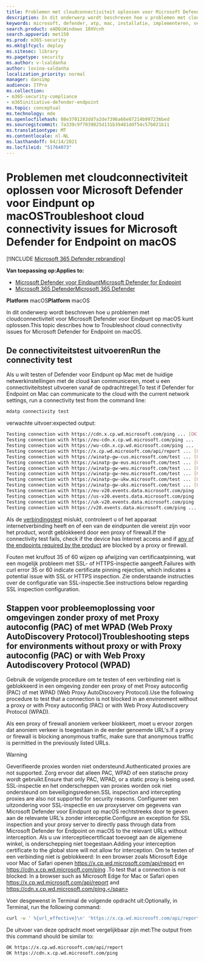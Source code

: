 ```yaml
---
title: Problemen met cloudconnectiviteit oplossen voor Microsoft Defender voor Eindpunt op macOS
description: In dit onderwerp wordt beschreven hoe u problemen met cloudconnectiviteit voor Microsoft Defender voor Eindpunt op macOS kunt oplossen
keywords: microsoft, defender, atp, mac, installatie, implementeren, verwijderen, intune, jamf, macos, catalina, mojave, high sierra
search.product: eADQiWindows 10XVcnh
search.appverid: met150
ms.prod: m365-security
ms.mktglfcycl: deploy
ms.sitesec: library
ms.pagetype: security
ms.author: v-lsaldanha
author: lovina-saldanha
localization_priority: normal
manager: dansimp
audience: ITPro
ms.collection:
- m365-security-compliance
- m365initiative-defender-endpoint
ms.topic: conceptual
ms.technology: mde
ms.openlocfilehash: 08e3701283dd7a2de7396a66e07214b997236bed
ms.sourcegitcommit: 7a339c9f7039825d131b39481ddf54c57b021b11
ms.translationtype: MT
ms.contentlocale: nl-NL
ms.lasthandoff: 04/14/2021
ms.locfileid: "51764073"
---
```

# <a name="troubleshoot-cloud-connectivity-issues-for-microsoft-defender-for-endpoint-on-macos"></a><span data-ttu-id="29ce6-104">Problemen met cloudconnectiviteit oplossen voor Microsoft Defender voor Eindpunt op macOS</span><span class="sxs-lookup"><span data-stu-id="29ce6-104">Troubleshoot cloud connectivity issues for Microsoft Defender for Endpoint on macOS</span></span>

[!INCLUDE [Microsoft 365 Defender rebranding](../../includes/microsoft-defender.md)]

<span data-ttu-id="29ce6-105">**Van toepassing op:**</span><span class="sxs-lookup"><span data-stu-id="29ce6-105">**Applies to:**</span></span>
- [<span data-ttu-id="29ce6-106">Microsoft Defender voor Eindpunt</span><span class="sxs-lookup"><span data-stu-id="29ce6-106">Microsoft Defender for Endpoint</span></span>](https://go.microsoft.com/fwlink/p/?linkid=2154037)
- [<span data-ttu-id="29ce6-107">Microsoft 365 Defender</span><span class="sxs-lookup"><span data-stu-id="29ce6-107">Microsoft 365 Defender</span></span>](https://go.microsoft.com/fwlink/?linkid=2118804)

<span data-ttu-id="29ce6-108">**Platform** macOS</span><span class="sxs-lookup"><span data-stu-id="29ce6-108">**Platform** macOS</span></span>

<span data-ttu-id="29ce6-109">In dit onderwerp wordt beschreven hoe u problemen met cloudconnectiviteit voor Microsoft Defender voor Eindpunt op macOS kunt oplossen.</span><span class="sxs-lookup"><span data-stu-id="29ce6-109">This topic describes how to Troubleshoot cloud connectivity issues for Microsoft Defender for Endpoint on macOS.</span></span>

## <a name="run-the-connectivity-test"></a><span data-ttu-id="29ce6-110">De connectiviteitstest uitvoeren</span><span class="sxs-lookup"><span data-stu-id="29ce6-110">Run the connectivity test</span></span>
<span data-ttu-id="29ce6-111">Als u wilt testen of Defender voor Eindpunt op Mac met de huidige netwerkinstellingen met de cloud kan communiceren, moet u een connectiviteitstest uitvoeren vanaf de opdrachtregel:</span><span class="sxs-lookup"><span data-stu-id="29ce6-111">To test if Defender for Endpoint on Mac can communicate to the cloud with the current network settings, run a connectivity test from the command line:</span></span>

```Bash
mdatp connectivity test
```

<span data-ttu-id="29ce6-112">verwachte uitvoer:</span><span class="sxs-lookup"><span data-stu-id="29ce6-112">expected output:</span></span>
```Bash
Testing connection with https://cdn.x.cp.wd.microsoft.com/ping ... [OK]
Testing connection with https://eu-cdn.x.cp.wd.microsoft.com/ping ... [OK]
Testing connection with https://wu-cdn.x.cp.wd.microsoft.com/ping ... [OK]
Testing connection with https://x.cp.wd.microsoft.com/api/report ... [OK]
Testing connection with https://winatp-gw-cus.microsoft.com/test ... [OK]
Testing connection with https://winatp-gw-eus.microsoft.com/test ... [OK]
Testing connection with https://winatp-gw-weu.microsoft.com/test ... [OK]
Testing connection with https://winatp-gw-neu.microsoft.com/test ... [OK]
Testing connection with https://winatp-gw-ukw.microsoft.com/test ... [OK]
Testing connection with https://winatp-gw-uks.microsoft.com/test ... [OK]
Testing connection with https://eu-v20.events.data.microsoft.com/ping ... [OK]
Testing connection with https://us-v20.events.data.microsoft.com/ping ... [OK]
Testing connection with https://uk-v20.events.data.microsoft.com/ping ... [OK]
Testing connection with https://v20.events.data.microsoft.com/ping ... [OK]
```

<span data-ttu-id="29ce6-113">Als de [verbindingstest](microsoft-defender-endpoint-mac.md#network-connections) mislukt, controleert u of het apparaat internetverbinding heeft en of een van de eindpunten die vereist zijn voor het product, wordt geblokkeerd door een proxy of firewall.</span><span class="sxs-lookup"><span data-stu-id="29ce6-113">If the connectivity test fails, check if the device has Internet access and if [any of the endpoints required by the product](microsoft-defender-endpoint-mac.md#network-connections) are blocked by a proxy or firewall.</span></span>

<span data-ttu-id="29ce6-114">Fouten met krulfout 35 of 60 wijzen op afwijzing van certificaatpinning, wat een mogelijk probleem met SSL- of HTTPS-inspectie aangeeft.</span><span class="sxs-lookup"><span data-stu-id="29ce6-114">Failures with curl error 35 or 60 indicate certificate pinning rejection, which indicates a potential issue with SSL or HTTPS inspection.</span></span> <span data-ttu-id="29ce6-115">Zie onderstaande instructies over de configuratie van SSL-inspectie.</span><span class="sxs-lookup"><span data-stu-id="29ce6-115">See instructions below regarding SSL inspection configuration.</span></span>

## <a name="troubleshooting-steps-for-environments-without-proxy-or-with-proxy-autoconfig-pac-or-with-web-proxy-autodiscovery-protocol-wpad"></a><span data-ttu-id="29ce6-116">Stappen voor probleemoplossing voor omgevingen zonder proxy of met Proxy autoconfig (PAC) of met WPAD (Web Proxy AutoDiscovery Protocol)</span><span class="sxs-lookup"><span data-stu-id="29ce6-116">Troubleshooting steps for environments without proxy or with Proxy autoconfig (PAC) or with Web Proxy Autodiscovery Protocol (WPAD)</span></span>
<span data-ttu-id="29ce6-117">Gebruik de volgende procedure om te testen of een verbinding niet is geblokkeerd in een omgeving zonder een proxy of met Proxy autoconfig (PAC) of met WPAD (Web Proxy AutoDiscovery Protocol).</span><span class="sxs-lookup"><span data-stu-id="29ce6-117">Use the following procedure to test that a connection is not blocked in an environment without a proxy or with Proxy autoconfig (PAC) or with Web Proxy Autodiscovery Protocol (WPAD).</span></span>

<span data-ttu-id="29ce6-118">Als een proxy of firewall anoniem verkeer blokkeert, moet u ervoor zorgen dat anoniem verkeer is toegestaan in de eerder genoemde URL's.</span><span class="sxs-lookup"><span data-stu-id="29ce6-118">If a proxy or firewall is blocking anonymous traffic, make sure that anonymous traffic is permitted in the previously listed URLs.</span></span>

> [!WARNING]
> <span data-ttu-id="29ce6-119">Geverifieerde proxies worden niet ondersteund.</span><span class="sxs-lookup"><span data-stu-id="29ce6-119">Authenticated proxies are not supported.</span></span> <span data-ttu-id="29ce6-120">Zorg ervoor dat alleen PAC, WPAD of een statische proxy wordt gebruikt.</span><span class="sxs-lookup"><span data-stu-id="29ce6-120">Ensure that only PAC, WPAD, or a static proxy is being used.</span></span> <span data-ttu-id="29ce6-121">SSL-inspectie en het onderscheppen van proxies worden ook niet ondersteund om beveiligingsredenen.</span><span class="sxs-lookup"><span data-stu-id="29ce6-121">SSL inspection and intercepting proxies are also not supported for security reasons.</span></span> <span data-ttu-id="29ce6-122">Configureer een uitzondering voor SSL-inspectie en uw proxyserver om gegevens van Microsoft Defender voor Eindpunt op macOS rechtstreeks door te geven aan de relevante URL's zonder interceptie.</span><span class="sxs-lookup"><span data-stu-id="29ce6-122">Configure an exception for SSL inspection and your proxy server to directly pass through data from Microsoft Defender for Endpoint on macOS to the relevant URLs without interception.</span></span> <span data-ttu-id="29ce6-123">Als u uw interceptiecertificaat toevoegt aan de algemene winkel, is onderschepping niet toegestaan.</span><span class="sxs-lookup"><span data-stu-id="29ce6-123">Adding your interception certificate to the global store will not allow for interception.</span></span>
<span data-ttu-id="29ce6-124">Om te testen of een verbinding niet is geblokkeerd: In een browser zoals Microsoft Edge voor Mac of Safari openen https://x.cp.wd.microsoft.com/api/report en https://cdn.x.cp.wd.microsoft.com/ping .</span><span class="sxs-lookup"><span data-stu-id="29ce6-124">To test that a connection is not blocked: In a browser such as Microsoft Edge for Mac or Safari open https://x.cp.wd.microsoft.com/api/report and https://cdn.x.cp.wd.microsoft.com/ping.</span></span>

<span data-ttu-id="29ce6-125">Voer desgewenst in Terminal de volgende opdracht uit:</span><span class="sxs-lookup"><span data-stu-id="29ce6-125">Optionally, in Terminal, run the following command:</span></span>

```Bash
curl -w ' %{url_effective}\n' 'https://x.cp.wd.microsoft.com/api/report' 'https://cdn.x.cp.wd.microsoft.com/ping' 
```

<span data-ttu-id="29ce6-126">De uitvoer van deze opdracht moet vergelijkbaar zijn met:</span><span class="sxs-lookup"><span data-stu-id="29ce6-126">The output from this command should be similar to:</span></span>
```bash
OK https://x.cp.wd.microsoft.com/api/report
OK https://cdn.x.cp.wd.microsoft.com/ping
```
